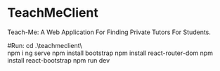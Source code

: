 # TeachMeClient
Teach-Me: A Web Application For Finding Private Tutors For Students.

#Run:
cd .\teachmeclient\  
npm i
ng serve
npm install bootstrap
npm install react-router-dom 
npm install react-bootstrap 
npm run dev
